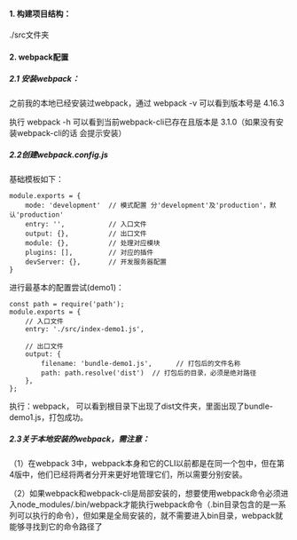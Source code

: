 
#### 1. 构建项目结构：
./src文件夹

#### 2. webpack配置

##### 2.1 安装webpack：
之前我的本地已经安装过webpack，通过 webpack -v 可以看到版本号是 4.16.3

执行 webpack -h 可以看到当前webpack-cli已存在且版本是 3.1.0（如果没有安装webpack-cli的话 会提示安装）

##### 2.2创建webpack.config.js
基础模板如下：
```
module.exports = {
    mode: 'development'  // 模式配置 分'development'及'production'，默认'production'
    entry: '',           // 入口文件
    output: {},          // 出口文件
    module: {},          // 处理对应模块
    plugins: [],         // 对应的插件
    devServer: {},       // 开发服务器配置
}
```

进行最基本的配置尝试(demo1)：
```
const path = require('path');
module.exports = {
    // 入口文件
    entry: './src/index-demo1.js',

    // 出口文件
    output: {
        filename: 'bundle-demo1.js',      // 打包后的文件名称
        path: path.resolve('dist')  // 打包后的目录，必须是绝对路径 
    },
};
```
执行：webpack， 可以看到根目录下出现了dist文件夹，里面出现了bundle-demo1.js，打包成功。

##### 2.3关于本地安装的webpack，需注意：
（1）在webpack 3中，webpack本身和它的CLI以前都是在同一个包中，但在第4版中，他们已经将两者分开来更好地管理它们，所以需要分别安装。

（2）如果webpack和webpack-cli是局部安装的，想要使用webpack命令必须进入node_modules/.bin/webpack才能执行webpack命令（.bin目录包含的是一系列可以执行的命令），但如果是全局安装的，就不需要进入bin目录，webpack就能够寻找到它的命令路径了



